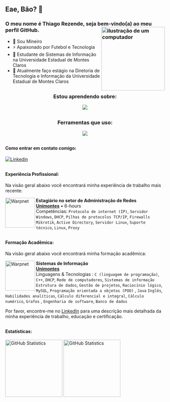 <link rel="stylesheet" href="https://cdn.jsdelivr.net/gh/devicons/devicon@v2.15.1/devicon.min.css">

## Eae, Bão? 👋
### O meu nome é Thiago Rezende, seja bem-vindo(a) ao meu perfil GitHub. <img src="https://raw.githubusercontent.com/MicaelliMedeiros/micaellimedeiros/master/image/computer-illustration.png" alt="ilustração de um computador" min-width="200px" max-width="200px" width="200px" align="right">

- 🔰  Sou Mineiro
- ⚡ Apaixonado por Futebol e Tecnologia
- 🧠 Estudante de Sistemas de Informação na Universidade Estadual de Montes Claros
- 🏦 Atualmente faço estágio na Diretoria de Tecnologia e Informação da Universidade Estadual de Montes Claros

##

<h3 align="center">Estou aprendendo sobre:</h3>

<p align="center">
  <a href="https://skillicons.dev">
    <img src="https://skillicons.dev/icons?i=django,java,py,js,linux,laravel,php,bootstrap&perline=4" />
  </a>
</p>

##

<h3 align="center">Ferramentas que uso:</h3>

<p align="center">
  <a href="https://skillicons.dev">
    <img src="https://skillicons.dev/icons?i=html,css,c,git,github,grafana,java,linkedin,linux,mysql,replit,visualstudio,eclipse,figma&perline=7" />
  </a>
</p>

##

#### Como entrar em contato comigo:
[<img alt="Linkedin" src="https://img.shields.io/badge/-linkedin-%230077B5?style=for-the-badge&logo=linkedin&logoColor=white"/>](https://www.linkedin.com/in/thiago-rezende-398707248)

##

#### Experiência Profissional:
Na visão geral abaixo você encontrará minha experiência de trabalho mais recente:

[<img align="left" height="94px" width="94px" alt="Warpnet" src="https://cdn-images-1.medium.com/v2/resize:fit:195/1*Vd5HRW3qppg1IS5egbFeow@2x.jpeg"/>](https://unimontes.br/)
**Estagiário no setor de Administração de Redes** \
[**Unimontes**](https://unimontes.br/) • 6-hours \
Competências: `Protocolo de internet (IP)`, `Servidor Windows`, `DHCP`, `Pilhas de protocolos TCP/IP`, `Firewalls`
<br/> `Mikrotik`, `Active Directory`, `Servidor Linux`, `Suporte técnico`, `Linux`, `Proxy`

##

#### Formação Acadêmica:
Na visão geral abaixo você encontrará minha formação acadêmica:

[<img align="left" height="94px" width="94px" alt="Warpnet" src="https://cdn-images-1.medium.com/v2/resize:fit:195/1*Vd5HRW3qppg1IS5egbFeow@2x.jpeg"/>](https://unimontes.br/)
**Sistemas de Informação** \
[**Unimontes**](https://unimontes.br/) \
Linguagens & Tecnologias : `C (linguagem de programação)`, `C++`, `DHCP`, `Rede de computadores`, `Sistemas de informação`
`Estrutura de dados`, `Gestão de projetos`, `Raciocínio lógico`, `MySQL`, `Programação orientada a objetos (POO)` , `Java`
`Inglês`, `Habilidades analíticas`, `Cálculo diferencial e integral`, `Cálculo numérico`, `Grafos` , `Engenharia de software`, `Banco de dados`

Por favor, encontre-me no [LinkedIn](https://www.linkedin.com/in/thiago-rezende-398707248) para uma descrição mais detalhada da minha experiência de trabalho, educação e certificação.

##

#### Estatísticas:

[<img height="180px" alt="GitHub Statistics" src="https://github-readme-stats.vercel.app/api/?username=thiagorezendev&show_icons=true&include_all_commits=true&theme=radical"/>](https://github.com/)
[<img height="180px" alt="GitHub Statistics" src="https://github-readme-stats.vercel.app/api/top-langs/?username=thiagorezendev&layout=compact&langs_count=7&theme=radical"/>](https://github.com/)
